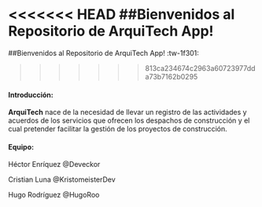 <<<<<<< HEAD
##Bienvenidos al Repositorio de ArquiTech App!
=======
##Bienvenidos al Repositorio de ArquiTech App! :tw-1f301:
>>>>>>> 813ca234674c2963a60723977dda73b7162b0295

#### Introducción:

**ArquiTech** nace de la necesidad de llevar un registro de las actividades y acuerdos de los  servicios que ofrecen los despachos de construcción y el cual pretender facilitar la gestión de los proyectos de construcción.

#### Equipo:

Héctor Enríquez
@Deveckor

Cristian Luna
@KristomeisterDev

Hugo Rodríguez
@HugoRoo
